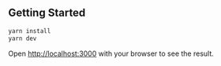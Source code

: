 ## Getting Started

```bash
yarn install
yarn dev
```

Open [http://localhost:3000](http://localhost:3000) with your browser to see the result.
